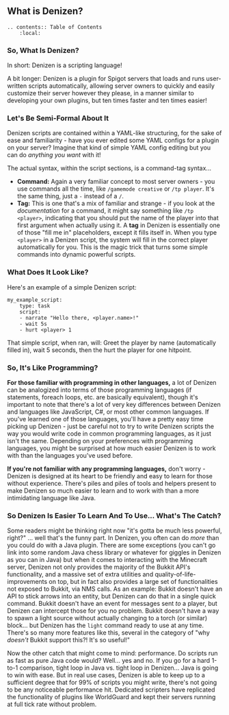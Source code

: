 What is Denizen?
----------------

```eval_rst
.. contents:: Table of Contents
    :local:
```

### So, What Is Denizen?

In short: Denizen is a scripting language!

A bit longer: Denizen is a plugin for Spigot servers that loads and runs user-written scripts automatically, allowing server owners to quickly and easily customize their server however they please, in a manner similar to developing your own plugins, but ten times faster and ten times easier!

### Let's Be Semi-Formal About It

Denizen scripts are contained within a YAML-like structuring, for the sake of ease and familiarity - have you ever edited some YAML configs for a plugin on your server? Imagine that kind of simple YAML config editing but you can do *anything you want* with it!

The actual syntax, within the script sections, is a command-tag syntax...

- **Command:** Again a very familiar concept to most server owners - you use commands all the time, like `/gamemode creative` or `/tp player`. It's the same thing, just a `-` instead of a `/`.
- **Tag:** This is one that's a mix of familiar and strange - if you look at the *documentation* for a command, it might say something like `/tp <player>`, indicating that you should put the name of the player into that first argument when actually using it. A **tag** in Denizen is essentially one of those "fill me in" placeholders, except it fills itself in. When you type `<player>` in a Denizen script, the system will fill in the correct player automatically for you. This is the magic trick that turns some simple commands into dynamic powerful scripts.

### What Does It Look Like?

Here's an example of a simple Denizen script:

```dscript_green
my_example_script:
    type: task
    script:
    - narrate "Hello there, <player.name>!"
    - wait 5s
    - hurt <player> 1
```

That simple script, when ran, will: Greet the player by name <span class="parens">(automatically filled in)</span>, wait 5 seconds, then the hurt the player for one hitpoint.

### So, It's Like Programming?

**For those familiar with programming in other languages,** a lot of Denizen can be analogized into terms of those programming languages <span class="parens">(if statements, foreach loops, etc. are basically equivalent)</span>, though it's important to note that there's a lot of very key differences between Denizen and languages like JavaScript, C#, or most other common languages. If you've learned one of those languages, you'll have a pretty easy time picking up Denizen - just be careful not to try to write Denizen scripts the way you would write code in common programming languages, as it just isn't the same. Depending on your preferences with programming languages, you might be surprised at how much easier Denizen is to work with than the languages you've used before.

**If you're not familiar with any programming languages,** don't worry - Denizen is designed at its heart to be friendly and easy to learn for those without experience. There's piles and piles of tools and helpers present to make Denizen so much easier to learn and to work with than a more intimidating language like Java.

### So Denizen Is Easier To Learn And To Use... What's The Catch?

Some readers might be thinking right now "it's gotta be much less powerful, right?" ... well that's the funny part. In Denizen, you often can do *more* than you could do with a Java plugin. There are some exceptions <span class="parens">(you can't go link into some random Java chess library or whatever for giggles in Denizen as you can in Java)</span> but when it comes to interacting with the Minecraft server, Denizen not only provides the majority of the Bukkit API's functionality, and a massive set of extra utilities and quality-of-life-improvements on top, but in fact also provides a large set of functionalities not exposed to Bukkit, via NMS calls. As an example: Bukkit doesn't have an API to stick arrows into an entity, but Denizen can do that in a single quick command. Bukkit doesn't have an event for messages sent *to* a player, but Denizen can intercept those for you no problem. Bukkit doesn't have a way to spawn a light source without actually changing to a torch <span class="parens">(or similar)</span> block... but Denizen has the `light` command ready to use at any time. There's so many more features like this, several in the category of "why *doesn't* Bukkit support this?! It's so useful!"

Now the other catch that might come to mind: performance. Do scripts run as fast as pure Java code would? Well... yes and no. If you go for a hard 1-to-1 comparison, tight loop in Java vs. tight loop in Denizen... Java is going to win with ease. But in real use cases, Denizen is able to keep up to a sufficient degree that for 99% of scripts you might write, there's not going to be any noticeable performance hit. Dedicated scripters have replicated the functionality of plugins like WorldGuard and kept their servers running at full tick rate without problem.
